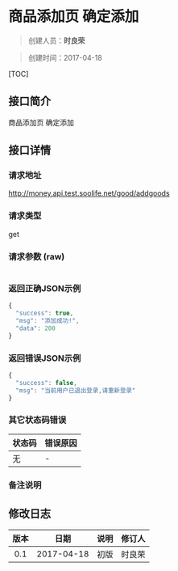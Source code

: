 # 商品添加页 确定添加
>创建人员：**时良荣**

>创建时间：2017-04-18

[TOC]


## 接口简介
商品添加页 确定添加

## 接口详情

### 请求地址
http://money.api.test.soolife.net/good/addgoods

### 请求类型
get

### 请求参数 (raw)
```javascript

```

### 返回正确JSON示例
```javascript
{
  "success": true,
  "msg": "添加成功!",
  "data": 200
}
```
### 返回错误JSON示例
```javascript
{
  "success": false,
  "msg": "当前用户已退出登录,请重新登录"
}
```
### 其它状态码错误
| 状态码 | 错误原因     |
| :------------- | :------------- |
|无|-|

### 备注说明


## 修改日志
| 版本   | 日期         | 说明   | 修订人  |
| :----: | :----------: | :---- | :---- |
| 0.1  | 2017-04-18 | 初版   | 时良荣  |
